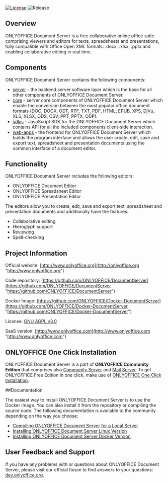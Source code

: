 [![License](https://img.shields.io/badge/License-GNU%20AGPL%20V3-green.svg?style=flat)](http://www.gnu.org/licenses/agpl-3.0.ru.html) ![Release](https://img.shields.io/badge/Release-v4.0.2-blue.svg?style=flat)

## Overview

ONLYOFFICE Document Server is a free collaborative online office suite comprising viewers and editors for texts, spreadsheets and presentations, fully compatible with Office Open XML formats: .docx, .xlsx, .pptx and enabling collaborative editing in real time.

## Components

ONLYOFFICE Document Server contains the following components:

* [server](https://github.com/ONLYOFFICE/server "server") - the backend server software layer which is the base for all other components of ONLYOFFICE Document Server.
* [core](https://github.com/ONLYOFFICE/core "core") - server core components of ONLYOFFICE Document Server which enable the conversion between the most popular office document formats (DOC, DOCX, ODT, RTF, TXT, PDF, HTML, EPUB, XPS, DjVu, XLS, XLSX, ODS, CSV, PPT, PPTX, ODP).
* [sdkjs](https://github.com/ONLYOFFICE/sdkjs "sdkjs") - JavaScript SDK for the ONLYOFFICE Document Server which contains API for all the included components client-side interaction.
* [web-apps](https://github.com/ONLYOFFICE/web-apps "web-apps") - the frontend for ONLYOFFICE Document Server which builds the program interface and allows the user create, edit, save and export text, spreadsheet and presentation documents using the common interface of a document editor.

## Functionality

ONLYOFFICE Document Server includes the following editors:

* ONLYOFFICE Document Editor
* ONLYOFFICE Spreadsheet Editor
* ONLYOFFICE Presentation Editor
 
The editors allow you to create, edit, save and export text, spreadsheet and presentation documents and additionally have the features:

* Collaborative editing
* Hieroglyph support
* Reviewing
* Spell-checking

## Project Information

Official website: [http://www.onlyoffice.org](http://onlyoffice.org "http://www.onlyoffice.org")

Code repository: [https://github.com/ONLYOFFICE/DocumentServer](https://github.com/ONLYOFFICE/DocumentServer "https://github.com/ONLYOFFICE/DocumentServer")

Docker Image: [https://github.com/ONLYOFFICE/Docker-DocumentServer](https://github.com/ONLYOFFICE/Docker-DocumentServer "https://github.com/ONLYOFFICE/Docker-DocumentServer")

License: [GNU AGPL v3.0](https://help.onlyoffice.com/products/files/doceditor.aspx?fileid=4358397&doc=K0ZUdlVuQzQ0RFhhMzhZRVN4ZFIvaHlhUjN2eS9XMXpKR1M5WEppUk1Gcz0_IjQzNTgzOTci0 "GNU AGPL v3.0")

SaaS version: [http://www.onlyoffice.com](http://www.onlyoffice.com "http://www.onlyoffice.com")

## ONLYOFFICE One Click Installation

ONLYOFFICE Document Server is a part of **ONLYOFFICE Community Edition** that comprises also [Community Server](https://github.com/ONLYOFFICE/CommunityServer "Community Server") and [Mail Server](https://github.com/ONLYOFFICE/Docker-MailServer "Mail Server"). To get ONLYOFFICE Free Edition in one click, make use of [ONLYOFFICE One Click Installation](https://controlpanel.onlyoffice.com/ "ONLYOFFICE One Click Installation").

##Documentation

The easiest way to install ONLYOFFICE Document Server is to use the Docker image. You can also install it from the repository or compiling the source code. The following documentation is available to the community depending on the way you choose:

* [Compiling ONLYOFFICE Document Server for a Local Server](http://helpcenter.onlyoffice.com/server/linux/document/compile-source-code.aspx "Compiling ONLYOFFICE Document Server for a Local Server")
* [Installing ONLYOFFICE Document Server Linux Version](http://helpcenter.onlyoffice.com/server/linux/document/linux-installation.aspx "Installing ONLYOFFICE Document Server Linux Version")
* [Installing ONLYOFFICE Document Server Docker Version](http://helpcenter.onlyoffice.com/server/docker/document/docker-installation.aspx "Installing ONLYOFFICE Document Server Docker Version")

## User Feedback and Support

If you have any problems with or questions about ONLYOFFICE Document Server, please visit our official forum to find answers to your questions: [dev.onlyoffice.org][1].

  [1]: http://dev.onlyoffice.org
